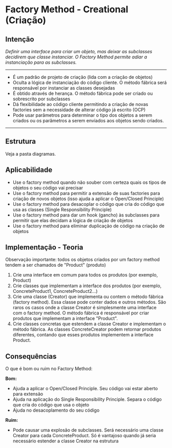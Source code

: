 # Factory Method - Creational (Criação)

## Intenção

_Definir uma interface para criar um objeto, mas deixar as subclasses decidirem que classe instanciar. O Factory Method permite adiar a instanciação para as subclasses._

---

-   É um padrão de projeto de criação (lida com a criação de objetos)
-   Oculta a lógica de instanciação do código cliente. O método fábrica será responsável por instanciar as classes desejadas
-   É obtido através de herança. O método fábrica pode ser criado ou sobrescrito por subclasses
-   Dá flexibilidade ao código cliente permitindo a criação de novas factories sem a necessidade de alterar código já escrito (OCP)
-   Pode usar parâmetros para determinar o tipo dos objetos a serem criados ou os parâmetros a serem enviados aos objetos sendo criados.

---

## Estrutura

Veja a pasta diagramas.

## Aplicabilidade

-   Use o factory method quando não souber com certeza quais os tipos de objetos o seu código vai precisar
-   Use o factory method para permitir a extensão de suas factories para criação de novos objetos (isso ajuda a aplicar o Open/Closed Principle)
-   Use o factory method para desacoplar o código que cria do código que usa as classes (Single Responsibility Principle)
-   Use o factory method para dar um hook (gancho) às subclasses para permitir que elas decidam a lógica de criação de objetos
-   Use o factory method para eliminar duplicação de código na criação de objetos

## Implementação - Teoria

Observação importante: todos os objetos criados por um factory method tendem a ser chamados de "Product" (produto)

1. Crie uma interface em comum para todos os produtos (por exemplo, Product)
2. Crie classes que implementam a interface dos produtos (por exemplo, ConcreteProduct1, ConcreteProduct2...)
3. Crie uma classe (Creator) que implementa ou contem o método fábrica (factory method). Essa classe pode conter dados e outros métodos. São raros os casos onde a classe Creator é simplesmente uma interface com o factory method. O método fábrica é responsável por criar produtos que implementam a interface "Product".
4. Crie classes concretas que estendem a classe Creator e implementam o método fábrica. As classes ConcreteCreator podem retornar produtos diferentes, contando que esses produtos implementem a interface Product.

## Consequências

O que é bom ou ruim no Factory Method:

**Bom:**

-   Ajuda a aplicar o Open/Closed Principle. Seu código vai estar aberto para extensão
-   Ajuda na aplicação do Single Responsibility Principle. Separa o código que cria do código que usa o objeto
-   Ajuda no desacoplamento do seu código

**Ruim:**

-   Pode causar uma explosão de subclasses. Será necessário uma classe Creator para cada ConcreteProduct. Só é vantajoso quando já seria necessário estender a classe Creator na estrutura

